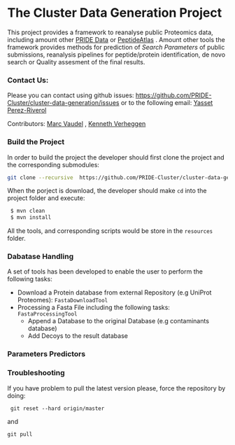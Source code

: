 # The Cluster Data Generation Project

This project provides a framework to reanalyse public Proteomics data,
including amount other [PRIDE Data](www.ebi.ac.uk/pride) or [PeptideAtlas](www.peptideatlas.org) . Amount other tools
the framework provides methods for prediction of _Search Parameters_ of public submissions, reanalysis pipelines for
peptide/protein identification, de novo search or Quality assesment of the final results.

### Contact Us:

Please you can contact using github issues: https://github.com/PRIDE-Cluster/cluster-data-generation/issues or to the following email: [Yasset Perez-Riverol](yperez@ebi.ac.uk)

Contributors: [Marc Vaudel](https://github.com/mvaudel) , [Kenneth Verheggen](https://github.com/kverhegg)

### Build the Project

In order to build the project the developer should first clone the project and the corresponding submodules:

```bash
git clone --recursive  https://github.com/PRIDE-Cluster/cluster-data-generation
```

When the porject is download, the developer should make `cd` into the project folder and execute:

```bash
 $ mvn clean
 $ mvn install
 ```

All the tools, and corresponding scripts would be store in the `resources` folder.

### Dabatase Handling

A set of tools has been developed to enable the user to perform the following tasks:

- Download a Protein database from external Repository (e.g UniProt Proteomes): ```FastaDownloadTool```
- Processing a Fasta File including the following tasks: ```FastaProcessingTool```
   - Append a Database to the original Database (e.g contaminants database)
   - Add Decoys to the result database

### Parameters Predictors

### Troubleshooting

 If you have problem to pull the latest version please, force the repository by doing:

 ```maven
  git reset --hard origin/master
 ```

 and

 ```maven
 git pull
 ```








